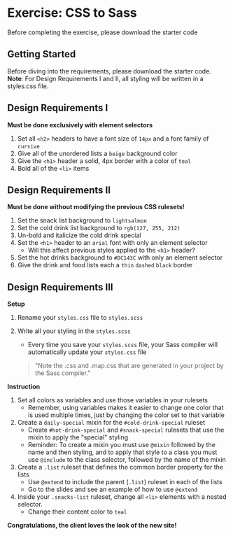 # Exercise: CSS to Sass
Before completing the exercise, please download the starter code

## Getting Started
Before diving into the requirements, please download the starter code.
**Note**: For Design Requirements I and II, all styling will be written in a styles.css file.

## Design Requirements I
**Must be done exclusively with element selectors**
1. Set all `<h2>` headers to have a font size of `14px` and a font family of `cursive`
2. Give all of the unordered lists a `beige` background color
3. Give the `<h1>` header a solid, 4px border with a color of `teal`
4. Bold all of the `<li>` items

## Design Requirements II
**Must be done without modifying the previous CSS rulesets!**
1. Set the snack list background to `lightsalmon`
2. Set the cold drink list background to `rgb(127, 255, 212)`
3. Un-bold and italicize the cold drink special
4. Set the `<h1>` header to an `arial` font with only an element selector
    - Will this affect previous styles applied to the `<h1>` header?
5. Set the hot drinks background to `#DC143C` with only an element selector
6. Give the drink and food lists each a `thin` `dashed` `black` border

## Design Requirements III
**Setup**
1. Rename your `styles.css` file to `styles.scss`
2. Write all your styling in the `styles.scss`
    - Every time you save your `styles.scss` file, your Sass compiler will automatically update your `styles.css` file

    > "Note the .css and .map.css that are generated in your project by the Sass compiler."

**Instruction**
1. Set all colors as variables and use those variables in your rulesets
    - Remember, using variables makes it easier to change one color that is used multiple times, just by changing the color set to that variable
2. Create a `daily-special` mixin for the `#cold-drink-special` ruleset
    - Create `#hot-drink-special` and `#snack-special` rulesets that use the mixin to apply the "special" styling
    - Reminder: To create a mixin you must use `@mixin` followed by the name and then styling, and to apply that style to a class you must use `@include` to the class selector, followed by the name of the mixin
3. Create a `.list` ruleset that defines the common border property for the lists
    - Use `@extend` to include the parent (`.list`) ruleset in each of the lists
    - Go to the slides and see an example of how to use `@extend`
4. Inside your `.snacks-list` ruleset, change all `<li>` elements with a nested selector.
    - Change their content color to `teal`

**Congratulations, the client loves the look of the new site!**
